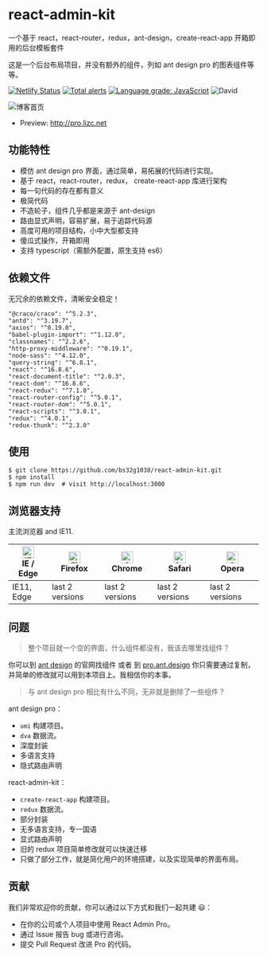 # react-admin-kit

一个基于 react，react-router，redux，ant-design，create-react-app 开箱即用的后台模板套件

这是一个后台布局项目，并没有额外的组件，列如 ant design pro 的图表组件等等。

[![Netlify Status](https://api.netlify.com/api/v1/badges/ad221db6-f3d9-451a-a75a-0d30f389ea07/deploy-status)](https://app.netlify.com/sites/nostalgic-mirzakhani-0c279c/deploys) [![Total alerts](https://img.shields.io/lgtm/alerts/g/bs32g1038/react-admin-kit.svg?logo=lgtm&logoWidth=18)](https://lgtm.com/projects/g/bs32g1038/react-admin-kit/alerts/) [![Language grade: JavaScript](https://img.shields.io/lgtm/grade/javascript/g/bs32g1038/react-admin-kit.svg?logo=lgtm&logoWidth=18)](https://lgtm.com/projects/g/bs32g1038/react-admin-kit/context:javascript) ![David](https://img.shields.io/david/dev/bs32g1038/react-admin-kit.svg)

![博客首页](https://github.com/bs32g1038/react-admin-kit/blob/master/docs/images/home.png?raw=true)

-   Preview: http://pro.lizc.net

## 功能特性

-   模仿 ant design pro 界面，通过简单，易拓展的代码进行实现。
-   基于 react，react-router，redux， create-react-app 库进行架构
-   每一句代码的存在都有意义
-   极简代码
-   不造轮子，组件几乎都是来源于 ant-design
-   路由显式声明，容易扩展，易于追踪代码源
-   高度可用的项目结构，小中大型都支持
-   傻瓜式操作，开箱即用
-   支持 typescript（需额外配置，原生支持 es6）

## 依赖文件

无冗余的依赖文件，清晰安全稳定！

```
"@craco/craco": "^5.2.3",
"antd": "^3.19.7",
"axios": "^0.19.0",
"babel-plugin-import": "^1.12.0",
"classnames": "^2.2.6",
"http-proxy-middleware": "^0.19.1",
"node-sass": "^4.12.0",
"query-string": "^6.8.1",
"react": "^16.8.6",
"react-document-title": "^2.0.3",
"react-dom": "^16.8.6",
"react-redux": "^7.1.0",
"react-router-config": "^5.0.1",
"react-router-dom": "^5.0.1",
"react-scripts": "^3.0.1",
"redux": "^4.0.1",
"redux-thunk": "^2.3.0"
```

## 使用

    $ git clone https://github.com/bs32g1038/react-admin-kit.git
    $ npm install
    $ npm run dev  # visit http://localhost:3000

## 浏览器支持

主流浏览器 and IE11.

| [<img src="https://raw.githubusercontent.com/alrra/browser-logos/master/src/edge/edge_48x48.png" alt="IE / Edge" width="24px" height="24px" />](http://godban.github.io/browsers-support-badges/)</br>IE / Edge | [<img src="https://raw.githubusercontent.com/alrra/browser-logos/master/src/firefox/firefox_48x48.png" alt="Firefox" width="24px" height="24px" />](http://godban.github.io/browsers-support-badges/)</br>Firefox | [<img src="https://raw.githubusercontent.com/alrra/browser-logos/master/src/chrome/chrome_48x48.png" alt="Chrome" width="24px" height="24px" />](http://godban.github.io/browsers-support-badges/)</br>Chrome | [<img src="https://raw.githubusercontent.com/alrra/browser-logos/master/src/safari/safari_48x48.png" alt="Safari" width="24px" height="24px" />](http://godban.github.io/browsers-support-badges/)</br>Safari | [<img src="https://raw.githubusercontent.com/alrra/browser-logos/master/src/opera/opera_48x48.png" alt="Opera" width="24px" height="24px" />](http://godban.github.io/browsers-support-badges/)</br>Opera |
| --------------------------------------------------------------------------------------------------------------------------------------------------------------------------------------------------------------- | ----------------------------------------------------------------------------------------------------------------------------------------------------------------------------------------------------------------- | ------------------------------------------------------------------------------------------------------------------------------------------------------------------------------------------------------------- | ------------------------------------------------------------------------------------------------------------------------------------------------------------------------------------------------------------- | --------------------------------------------------------------------------------------------------------------------------------------------------------------------------------------------------------- |
| IE11, Edge                                                                                                                                                                                                      | last 2 versions                                                                                                                                                                                                   | last 2 versions                                                                                                                                                                                               | last 2 versions                                                                                                                                                                                               | last 2 versions                                                                                                                                                                                           |

## 问题

> 整个项目就一个空的界面，什么组件都没有，我该去哪里找组件？

你可以到 [ant design](https://ant.design/) 的官网找组件 或者 到 [pro.ant.design](https://pro.ant.design/) 你只需要通过复制，并简单的修改就可以用到本项目上。我相信你的本事。

> 与 ant design pro 相比有什么不同，无非就是删除了一些组件？

ant design pro：

-   `umi` 构建项目。
-   `dva` 数据流。
-   深度封装
-   多语言支持
-   隐式路由声明

react-admin-kit：

-   `create-react-app` 构建项目。
-   `redux` 数据流。
-   部分封装
-   无多语言支持，专一国语
-   显式路由声明
-   旧的 redux 项目简单修改就可以快速迁移
-   只做了部分工作，就是简化用户的环境搭建，以及实现简单的界面布局。

## 贡献

我们非常欢迎你的贡献，你可以通过以下方式和我们一起共建 😃：

-   在你的公司或个人项目中使用 React Admin Pro。
-   通过 Issue 报告 bug 或进行咨询。
-   提交 Pull Request 改进 Pro 的代码。

